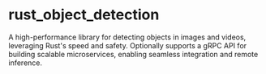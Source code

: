 # rust_object_detection
A high-performance library for detecting objects in images and videos, leveraging Rust's speed and safety. Optionally supports a gRPC API for building scalable microservices, enabling seamless integration and remote inference.
